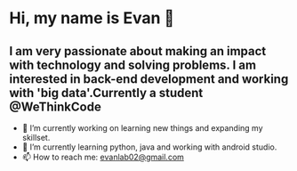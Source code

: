 # Hi, my name is Evan 👋
## I am very passionate about making an impact with technology and solving problems. I am interested in back-end development and working with 'big data'.Currently a student @WeThinkCode

- 🔭 I’m currently working on learning new things and expanding my skillset.
- 🌱 I’m currently learning python, java and working with android studio.
- 📫 How to reach me: evanlab02@gmail.com 

<!--
**Evanlab02/Evanlab02** is a ✨ _special_ ✨ repository because its `README.md` (this file) appears on your GitHub profile.

Here are some ideas to get you started:



- 👯 I’m looking to collaborate on ...
- 🤔 I’m looking for help with ...
- 💬 Ask me about 
- 😄 Pronouns: ...
- ⚡ Fun fact: ...
-->

